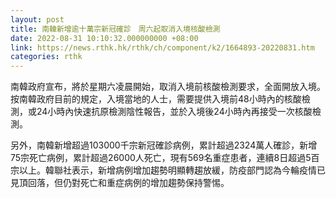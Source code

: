 ```yaml
---
layout: post
title: 南韓新增逾十萬宗新冠確診　周六起取消入境核酸檢測
date: 2022-08-31 10:10:32.000000000 +08:00
link: https://news.rthk.hk/rthk/ch/component/k2/1664893-20220831.htm
categories: rthk
---
```


南韓政府宣布，將於星期六凌晨開始，取消入境前核酸檢測要求，全面開放入境。按南韓政府目前的規定，入境當地的人士，需要提供入境前48小時內的核酸檢測，或24小時內快速抗原檢測陰性報告，並於入境後24小時內再接受一次核酸檢測。

另外，南韓新增超過103000千宗新冠確診病例，累計超過2324萬人確診，新增75宗死亡病例，累計超過26000人死亡，現有569名重症患者，連續8日超過5百宗以上。韓聯社表示，新增病例增加趨勢明顯轉趨放緩，防疫部門認為今輪疫情已見頂回落，但仍對死亡和重症病例的增加趨勢保持警惕。
